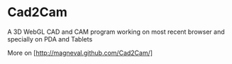 Cad2Cam
=======

A 3D WebGL CAD and CAM program working on most recent browser and specially on PDA and Tablets

More on [http://magneval.github.com/Cad2Cam/]
